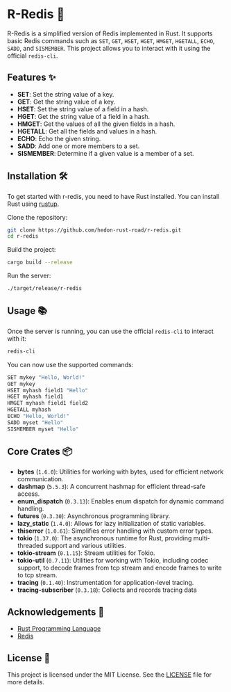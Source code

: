 # R-Redis 🧮

R-Redis is a simplified version of Redis implemented in Rust. It supports basic Redis commands such as `SET`, `GET`, `HSET`, `HGET`, `HMGET`, `HGETALL`, `ECHO`, `SADD`, and `SISMEMBER`. This project allows you to interact with it using the official `redis-cli`.

## Features ✨

- **SET**: Set the string value of a key.
- **GET**: Get the string value of a key.
- **HSET**: Set the string value of a field in a hash.
- **HGET**: Get the string value of a field in a hash.
- **HMGET**: Get the values of all the given fields in a hash.
- **HGETALL**: Get all the fields and values in a hash.
- **ECHO**: Echo the given string.
- **SADD**: Add one or more members to a set.
- **SISMEMBER**: Determine if a given value is a member of a set.

## Installation 🛠️

To get started with r-redis, you need to have Rust installed. You can install Rust using [rustup](https://rustup.rs/).

Clone the repository:

```bash
git clone https://github.com/hedon-rust-road/r-redis.git
cd r-redis
```

Build the project:

```bash
cargo build --release
```

Run the server:

```bash
./target/release/r-redis
```

## Usage 📚

Once the server is running, you can use the official `redis-cli` to interact with it:

```bash
redis-cli
```

You can now use the supported commands:

```bash
SET mykey "Hello, World!"
GET mykey
HSET myhash field1 "Hello"
HGET myhash field1
HMGET myhash field1 field2
HGETALL myhash
ECHO "Hello, World!"
SADD myset "Hello"
SISMEMBER myset "Hello"
```

## Core Crates 📦

- **bytes** (`1.6.0`): Utilities for working with bytes, used for efficient network communication.
- **dashmap** (`5.5.3`): A concurrent hashmap for efficient thread-safe access.
- **enum_dispatch** (`0.3.13`): Enables enum dispatch for dynamic command handling.
- **futures** (`0.3.30`): Asynchronous programming library.
- **lazy_static** (`1.4.0`): Allows for lazy initialization of static variables.
- **thiserror** (`1.0.61`): Simplifies error handling with custom error types.
- **tokio** (`1.37.0`): The asynchronous runtime for Rust, providing multi-threaded support and various utilities.
- **tokio-stream** (`0.1.15`): Stream utilities for Tokio.
- **tokio-util** (`0.7.11`): Utilities for working with Tokio, including codec support, to decode frames from tcp stream and encode frames to write to tcp stream.
- **tracing** (`0.1.40`): Instrumentation for application-level tracing.
- **tracing-subscriber** (`0.3.18`): Collects and records tracing data

## Acknowledgements 🙏

- [Rust Programming Language](https://www.rust-lang.org/)
- [Redis](https://redis.io/)

## License 📜

This project is licensed under the MIT License. See the [LICENSE](LICENSE) file for more details.
